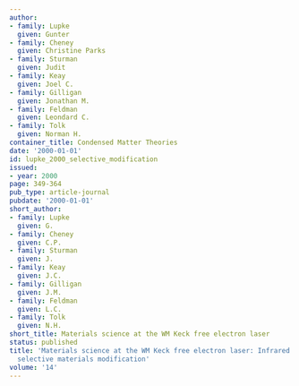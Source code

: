 ```yaml
---
author:
- family: Lupke
  given: Gunter
- family: Cheney
  given: Christine Parks
- family: Sturman
  given: Judit
- family: Keay
  given: Joel C.
- family: Gilligan
  given: Jonathan M.
- family: Feldman
  given: Leondard C.
- family: Tolk
  given: Norman H.
container_title: Condensed Matter Theories
date: '2000-01-01'
id: lupke_2000_selective_modification
issued:
- year: 2000
page: 349-364
pub_type: article-journal
pubdate: '2000-01-01'
short_author:
- family: Lupke
  given: G.
- family: Cheney
  given: C.P.
- family: Sturman
  given: J.
- family: Keay
  given: J.C.
- family: Gilligan
  given: J.M.
- family: Feldman
  given: L.C.
- family: Tolk
  given: N.H.
short_title: Materials science at the WM Keck free electron laser
status: published
title: 'Materials science at the WM Keck free electron laser: Infrared wavelength
  selective materials modification'
volume: '14'
---
```

